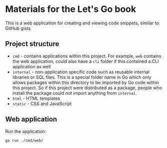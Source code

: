 # Materials for the Let's Go book

This is a web application for creating and viewing code snippets, similar to GitHub gists

## Project structure
- `cmd` - contains applications within this project. For example, `web` contains the web application,
  could also have a `cli` folder if this contained a CLI application as well
- `internal` - non-application specific code such as reusable internal libraries or SQL files. This is 
  a special folder name in Go which only allows packages within this directory to be imported by Go code 
  within this project. So if this project were distributed as a package, people who install the package 
  could not import anything from `internal`.
- `html` - HTML templates
- `static` - CSS and JavaScript

## Web application
Run the application:
```bash
go run ./cmd/web/
```
